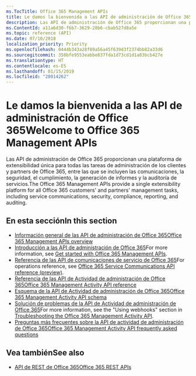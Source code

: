 ```yaml
---
ms.TocTitle: Office 365 Management APIs
title: Le damos la bienvenida a las API de administración de Office 365
description: Las API de administración de Office 365 proporcionan una plataforma de extensibilidad única para todas las tareas de administración de los clientes y partners de Office 365, entre las que se incluyen las comunicaciones, la seguridad, el cumplimiento, la generación de informes y la auditoría de servicios.
ms.ContentId: a11a6d30-f6b7-3629-28b6-cbab527d8a5e
ms.topic: reference (API)
ms.date: 07/10/2018
localization_priority: Priority
ms.openlocfilehash: 0444b343a28f89a56a45f639d3f2374bb82a33d6
ms.sourcegitcommit: 358bfe9553eabbe837fda1d73cd1d1a83bcb427e
ms.translationtype: HT
ms.contentlocale: es-ES
ms.lasthandoff: 01/15/2019
ms.locfileid: "28014262"
---
```

# <a name="welcome-to-office-365-management-apis"></a><span data-ttu-id="1bdc9-103">Le damos la bienvenida a las API de administración de Office 365</span><span class="sxs-lookup"><span data-stu-id="1bdc9-103">Welcome to Office 365 Management APIs</span></span>

<span data-ttu-id="1bdc9-104">Las API de administración de Office 365 proporcionan una plataforma de extensibilidad única para todas las tareas de administración de los clientes y partners de Office 365, entre las que se incluyen las comunicaciones, la seguridad, el cumplimiento, la generación de informes y la auditoría de servicios.</span><span class="sxs-lookup"><span data-stu-id="1bdc9-104">The Office 365 Management APIs provide a single extensibility platform for all Office 365 customers' and partners' management tasks, including service communications, security, compliance, reporting, and auditing.</span></span>

## <a name="in-this-section"></a><span data-ttu-id="1bdc9-105">En esta sección</span><span class="sxs-lookup"><span data-stu-id="1bdc9-105">In this section</span></span>

- [<span data-ttu-id="1bdc9-106">Información general de las API de administración de Office 365</span><span class="sxs-lookup"><span data-stu-id="1bdc9-106">Office 365 Management APIs overview</span></span>](office-365-management-apis-overview.md)
- <span data-ttu-id="1bdc9-107">[Introducción a las API de administración de Office 365](get-started-with-office-365-management-apis.md)</span><span class="sxs-lookup"><span data-stu-id="1bdc9-107">For more information, see [Get started with Office 365 Management APIs](get-started-with-office-365-management-apis.md).</span></span>
- <span data-ttu-id="1bdc9-108">[Referencia de las API de comunicaciones de servicio de Office 365](office-365-service-communications-api-reference.md)</span><span class="sxs-lookup"><span data-stu-id="1bdc9-108">For operations reference, see [Office 365 Service Communications API reference (preview)](office-365-service-communications-api-reference.md).</span></span>
- [<span data-ttu-id="1bdc9-109">Referencia de las API de Actividad de administración de Office 365</span><span class="sxs-lookup"><span data-stu-id="1bdc9-109">Office 365 Management Activity API reference</span></span>](office-365-management-activity-api-reference.md)
- [<span data-ttu-id="1bdc9-110">Esquema de la API de Actividad de administración de Office 365</span><span class="sxs-lookup"><span data-stu-id="1bdc9-110">Office 365 Management Activity API schema</span></span>](office-365-management-activity-api-schema.md)
- <span data-ttu-id="1bdc9-111">[Solución de problemas de la API de Actividad de administración de Office 365](troubleshooting-the-office-365-management-activity-api.md)</span><span class="sxs-lookup"><span data-stu-id="1bdc9-111">For more information, see the "Using webhooks" section in [Troubleshooting the Office 365 Management Activity API](troubleshooting-the-office-365-management-activity-api.md).</span></span>
- [<span data-ttu-id="1bdc9-112">Preguntas más frecuentes sobre la API de actividad de administración de Office 365</span><span class="sxs-lookup"><span data-stu-id="1bdc9-112">Office 365 Management Activity API frequently asked questions</span></span>](office-365-management-activity-api-faq.md)

## <a name="see-also"></a><span data-ttu-id="1bdc9-113">Vea también</span><span class="sxs-lookup"><span data-stu-id="1bdc9-113">See also</span></span>

- [<span data-ttu-id="1bdc9-114">API de REST de Office 365</span><span class="sxs-lookup"><span data-stu-id="1bdc9-114">Office 365 REST APIs</span></span>](https://docs.microsoft.com/es-ES/previous-versions/office/office-365-api/how-to/platform-development-overview)
